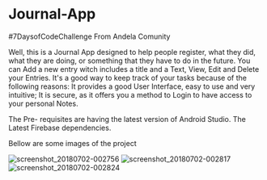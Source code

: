 # Journal-App
#7DaysofCodeChallenge From Andela Comunity

Well, this is a Journal App designed to help people register, what they did, what they are doing, or something that they have to do in the
future.
You can Add a new entry witch includes a title and a Text,
View, Edit and Delete your Entries.
It's a good way to keep track of your tasks because of the following reasons:
It provides a good User Interface, easy to use and very intuitive;
It is secure, as it offers you a method to Login to have access to your personal Notes.

The Pre- requisites are 
having the latest version of Android Studio.
The Latest Firebase dependencies.

Bellow are some images of the project

![screenshot_20180702-002756](https://user-images.githubusercontent.com/38020305/42139828-a6c3c0be-7d95-11e8-981c-648f49a44032.png)
![screenshot_20180702-002817](https://user-images.githubusercontent.com/38020305/42139835-b97a49e4-7d95-11e8-934c-c76e243bf167.png)
![screenshot_20180702-002824](https://user-images.githubusercontent.com/38020305/42139841-ca153a7a-7d95-11e8-8eb9-3776d3dc3a89.png)
